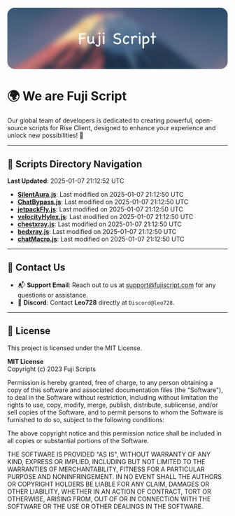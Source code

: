 ![Banner](.github/b.webp)

# 🌍 **We are Fuji Script**

Our global team of developers is dedicated to creating powerful, open-source scripts for Rise Client, designed to enhance your experience and unlock new possibilities! 🌟

---
<!-- SCRIPTS_NAVIGATION_START -->
## 📂 **Scripts Directory Navigation**

**Last Updated**: 2025-01-07 21:12:52 UTC

- **[SilentAura.js](scripts/SilentAura.js)**: Last modified on 2025-01-07 21:12:50 UTC
- **[ChatBypass.js](scripts/ChatBypass.js)**: Last modified on 2025-01-07 21:12:50 UTC
- **[jetpackFly.js](scripts/jetpackFly.js)**: Last modified on 2025-01-07 21:12:50 UTC
- **[velocityHylex.js](scripts/velocityHylex.js)**: Last modified on 2025-01-07 21:12:50 UTC
- **[chestxray.js](scripts/chestxray.js)**: Last modified on 2025-01-07 21:12:50 UTC
- **[bedxray.js](scripts/bedxray.js)**: Last modified on 2025-01-07 21:12:50 UTC
- **[chatMacro.js](scripts/chatMacro.js)**: Last modified on 2025-01-07 21:12:50 UTC

<!-- SCRIPTS_NAVIGATION_END -->

---

## 💬 **Contact Us**  
- 📬 **Support Email**: Reach out to us at [support@fujiscript.com](mailto:support@fujiscript.com) for any questions or assistance.  
- 💬 **Discord**: Contact **Leo728** directly at `Discord@leo728`.

---

## 📜 **License**

This project is licensed under the MIT License.  

**MIT License**  
Copyright (c) 2023 Fuji Scripts  

Permission is hereby granted, free of charge, to any person obtaining a copy of this software and associated documentation files (the "Software"), to deal in the Software without restriction, including without limitation the rights to use, copy, modify, merge, publish, distribute, sublicense, and/or sell copies of the Software, and to permit persons to whom the Software is furnished to do so, subject to the following conditions:  

The above copyright notice and this permission notice shall be included in all copies or substantial portions of the Software.  

THE SOFTWARE IS PROVIDED "AS IS", WITHOUT WARRANTY OF ANY KIND, EXPRESS OR IMPLIED, INCLUDING BUT NOT LIMITED TO THE WARRANTIES OF MERCHANTABILITY, FITNESS FOR A PARTICULAR PURPOSE AND NONINFRINGEMENT. IN NO EVENT SHALL THE AUTHORS OR COPYRIGHT HOLDERS BE LIABLE FOR ANY CLAIM, DAMAGES OR OTHER LIABILITY, WHETHER IN AN ACTION OF CONTRACT, TORT OR OTHERWISE, ARISING FROM, OUT OF OR IN CONNECTION WITH THE SOFTWARE OR THE USE OR OTHER DEALINGS IN THE SOFTWARE.  
